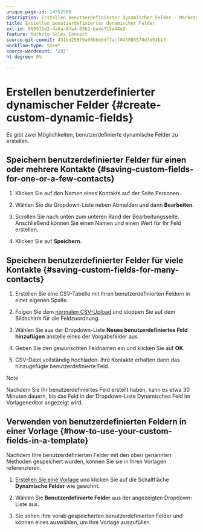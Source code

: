 ```yaml
---
unique-page-id: 14352508
description: Erstellen benutzerdefinierter dynamischer Felder - Marketo-Dokumente - Produktdokumentation
title: Erstellen benutzerdefinierter dynamischer Felder
exl-id: 860511d2-4a8a-47a4-8362-ba4e715e44e9
feature: Marketo Sales Connect
source-git-commit: 431bd258f9a68bbb9df7acf043085578d3d91b1f
workflow-type: tm+mt
source-wordcount: '237'
ht-degree: 0%

---
```


# Erstellen benutzerdefinierter dynamischer Felder {#create-custom-dynamic-fields}

Es gibt zwei Möglichkeiten, benutzerdefinierte dynamische Felder zu erstellen.

## Speichern benutzerdefinierter Felder für einen oder mehrere Kontakte {#saving-custom-fields-for-one-or-a-few-contacts}

1. Klicken Sie auf den Namen eines Kontakts auf der Seite Personen .

1. Wählen Sie die Dropdown-Liste neben Abmelden und dann **Bearbeiten**.

1. Scrollen Sie nach unten zum unteren Rand der Bearbeitungsseite. Anschließend können Sie einen Namen und einen Wert für Ihr Feld erstellen.

1. Klicken Sie auf **Speichern**.

## Speichern benutzerdefinierter Felder für viele Kontakte {#saving-custom-fields-for-many-contacts}

1. Erstellen Sie eine CSV-Tabelle mit Ihren benutzerdefinierten Feldern in einer eigenen Spalte.

1. Folgen Sie dem [normalen CSV-Upload](/help/marketo/product-docs/marketo-sales-connect/people/managing-contacts/import-contacts-via-csv.md) und stoppen Sie auf dem Bildschirm für die Feldzuordnung.

1. Wählen Sie aus der Dropdown-Liste **Neues benutzerdefiniertes Feld hinzufügen** anstelle eines der Vorgabefelder aus.

1. Geben Sie den gewünschten Feldnamen ein und klicken Sie auf **OK**.

1. CSV-Datei vollständig hochladen. Ihre Kontakte erhalten dann das hinzugefügte benutzerdefinierte Feld.

>[!NOTE]
>
>Nachdem Sie Ihr benutzerdefiniertes Feld erstellt haben, kann es etwa 30 Minuten dauern, bis das Feld in der Dropdown-Liste Dynamisches Feld im Vorlageneditor angezeigt wird.

## Verwenden von benutzerdefinierten Feldern in einer Vorlage {#how-to-use-your-custom-fields-in-a-template}

Nachdem Ihre benutzerdefinierten Felder mit den oben genannten Methoden gespeichert wurden, können Sie sie in Ihren Vorlagen referenzieren.

1. [Erstellen Sie eine Vorlage](/help/marketo/product-docs/marketo-sales-connect/templates/create-a-new-template.md) und klicken Sie auf die Schaltfläche **Dynamische Felder** wie gewohnt.

1. Wählen Sie **Benutzerdefinierte Felder** aus der angezeigten Dropdown-Liste aus.

1. Sie sehen Ihre vorab gespeicherten benutzerdefinierten Felder und können eines auswählen, um Ihre Vorlage auszufüllen.
